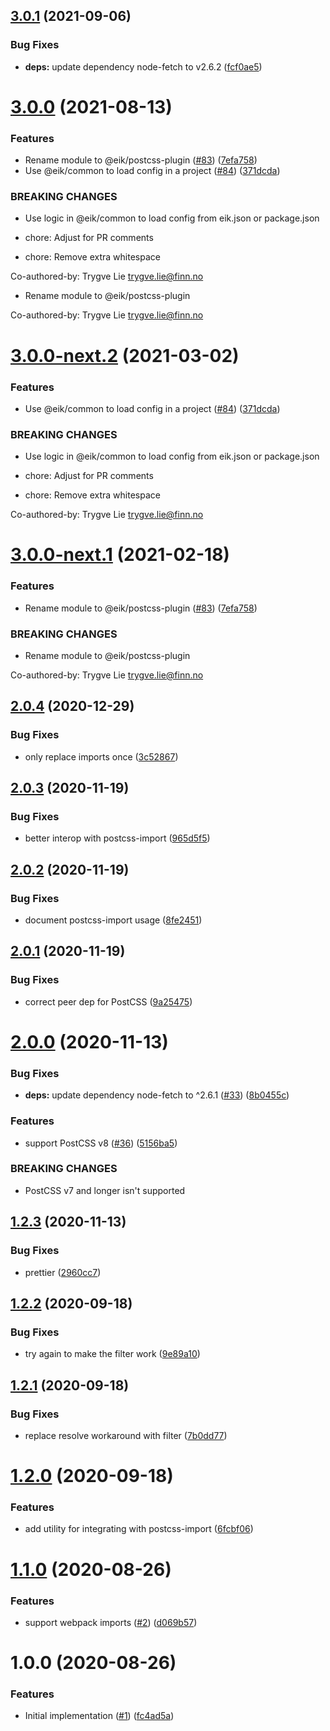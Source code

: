 ## [3.0.1](https://github.com/eik-lib/postcss-import-map/compare/v3.0.0...v3.0.1) (2021-09-06)


### Bug Fixes

* **deps:** update dependency node-fetch to v2.6.2 ([fcf0ae5](https://github.com/eik-lib/postcss-import-map/commit/fcf0ae5659a7f0ace755b7e36d10c6d52fd3621c))

# [3.0.0](https://github.com/eik-lib/postcss-import-map/compare/v2.0.4...v3.0.0) (2021-08-13)


### Features

* Rename module to @eik/postcss-plugin ([#83](https://github.com/eik-lib/postcss-import-map/issues/83)) ([7efa758](https://github.com/eik-lib/postcss-import-map/commit/7efa758f4dc8162e4ca500a7628d7c80f4151b61))
* Use @eik/common to load config in a project ([#84](https://github.com/eik-lib/postcss-import-map/issues/84)) ([371dcda](https://github.com/eik-lib/postcss-import-map/commit/371dcda2c5245c3759ee4c45e27fc64f926f88fc))


### BREAKING CHANGES

* Use logic in @eik/common to load config from eik.json or package.json

* chore: Adjust for PR comments

* chore: Remove extra whitespace

Co-authored-by: Trygve Lie <trygve.lie@finn.no>
* Rename module to @eik/postcss-plugin

Co-authored-by: Trygve Lie <trygve.lie@finn.no>

# [3.0.0-next.2](https://github.com/eik-lib/postcss-import-map/compare/v3.0.0-next.1...v3.0.0-next.2) (2021-03-02)


### Features

* Use @eik/common to load config in a project ([#84](https://github.com/eik-lib/postcss-import-map/issues/84)) ([371dcda](https://github.com/eik-lib/postcss-import-map/commit/371dcda2c5245c3759ee4c45e27fc64f926f88fc))


### BREAKING CHANGES

* Use logic in @eik/common to load config from eik.json or package.json

* chore: Adjust for PR comments

* chore: Remove extra whitespace

Co-authored-by: Trygve Lie <trygve.lie@finn.no>

# [3.0.0-next.1](https://github.com/eik-lib/postcss-import-map/compare/v2.0.4...v3.0.0-next.1) (2021-02-18)


### Features

* Rename module to @eik/postcss-plugin ([#83](https://github.com/eik-lib/postcss-import-map/issues/83)) ([7efa758](https://github.com/eik-lib/postcss-import-map/commit/7efa758f4dc8162e4ca500a7628d7c80f4151b61))


### BREAKING CHANGES

* Rename module to @eik/postcss-plugin

Co-authored-by: Trygve Lie <trygve.lie@finn.no>

## [2.0.4](https://github.com/eik-lib/postcss-import-map/compare/v2.0.3...v2.0.4) (2020-12-29)


### Bug Fixes

* only replace imports once ([3c52867](https://github.com/eik-lib/postcss-import-map/commit/3c52867dc22b8ba50716d47ea6971924b3970d86))

## [2.0.3](https://github.com/eik-lib/postcss-import-map/compare/v2.0.2...v2.0.3) (2020-11-19)


### Bug Fixes

* better interop with postcss-import ([965d5f5](https://github.com/eik-lib/postcss-import-map/commit/965d5f52bc9585817c5c0b9fda0d1868df009a4a))

## [2.0.2](https://github.com/eik-lib/postcss-import-map/compare/v2.0.1...v2.0.2) (2020-11-19)


### Bug Fixes

* document postcss-import usage ([8fe2451](https://github.com/eik-lib/postcss-import-map/commit/8fe24514aa7a32585d73e8b7aa6b2080d4ee35b8))

## [2.0.1](https://github.com/eik-lib/postcss-import-map/compare/v2.0.0...v2.0.1) (2020-11-19)


### Bug Fixes

* correct peer dep for PostCSS ([9a25475](https://github.com/eik-lib/postcss-import-map/commit/9a25475d5b0793bb8397fe6b5e393e0e3a8440c2))

# [2.0.0](https://github.com/eik-lib/postcss-import-map/compare/v1.2.3...v2.0.0) (2020-11-13)


### Bug Fixes

* **deps:** update dependency node-fetch to ^2.6.1 ([#33](https://github.com/eik-lib/postcss-import-map/issues/33)) ([8b0455c](https://github.com/eik-lib/postcss-import-map/commit/8b0455c5c812d7db15d5f39d8d067fcd42f966a8))


### Features

* support PostCSS v8 ([#36](https://github.com/eik-lib/postcss-import-map/issues/36)) ([5156ba5](https://github.com/eik-lib/postcss-import-map/commit/5156ba5a01aab1781b01a0756772cb0804ea0740))


### BREAKING CHANGES

* PostCSS v7 and longer isn't supported

## [1.2.3](https://github.com/eik-lib/postcss-import-map/compare/v1.2.2...v1.2.3) (2020-11-13)


### Bug Fixes

* prettier ([2960cc7](https://github.com/eik-lib/postcss-import-map/commit/2960cc771b0c63606a1ea9b95d134eeef978ae02))

## [1.2.2](https://github.com/eik-lib/postcss-import-map/compare/v1.2.1...v1.2.2) (2020-09-18)


### Bug Fixes

* try again to make the filter work ([9e89a10](https://github.com/eik-lib/postcss-import-map/commit/9e89a1002a2261615238b2f0433cbee8a1b9a2b7))

## [1.2.1](https://github.com/eik-lib/postcss-import-map/compare/v1.2.0...v1.2.1) (2020-09-18)


### Bug Fixes

* replace resolve workaround with filter ([7b0dd77](https://github.com/eik-lib/postcss-import-map/commit/7b0dd7715ef537baeae4dd713beb6882c49a84cd))

# [1.2.0](https://github.com/eik-lib/postcss-import-map/compare/v1.1.0...v1.2.0) (2020-09-18)


### Features

* add utility for integrating with postcss-import ([6fcbf06](https://github.com/eik-lib/postcss-import-map/commit/6fcbf06190516ceb1340206b581a0a80b401fa2e))

# [1.1.0](https://github.com/eik-lib/postcss-import-map/compare/v1.0.0...v1.1.0) (2020-08-26)


### Features

* support webpack imports ([#2](https://github.com/eik-lib/postcss-import-map/issues/2)) ([d069b57](https://github.com/eik-lib/postcss-import-map/commit/d069b570ef19d3c89615a7668cfc707d3ec246f7))

# 1.0.0 (2020-08-26)


### Features

* Initial implementation ([#1](https://github.com/eik-lib/postcss-import-map/issues/1)) ([fc4ad5a](https://github.com/eik-lib/postcss-import-map/commit/fc4ad5a0295aea374482fd9b9cf3aa7219236624))
